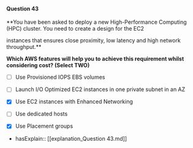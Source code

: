 #### Question  43


**You have been asked to deploy a new High-Performance Computing (HPC) cluster. You need to create a design for the EC2

instances that ensures close proximity, low latency and high network throughput.**


**Which AWS features will help you to achieve this requirement whilst considering cost? (Select TWO)**


- [ ] Use Provisioned IOPS EBS volumes


- [ ] Launch I/O Optimized EC2 instances in one private subnet in an AZ


- [x] Use EC2 instances with Enhanced Networking


- [ ] Use dedicated hosts


- [x] Use Placement groups



- hasExplain:: [[explanation_Question  43.md]]